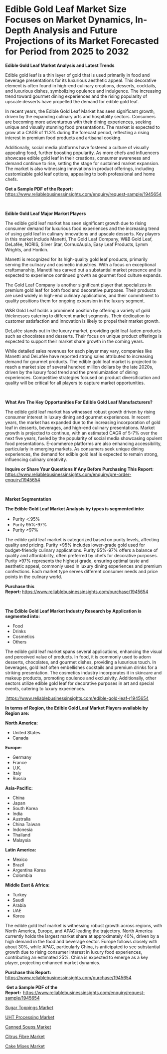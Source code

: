 <p><h1>Edible Gold Leaf Market Size Focuses on Market Dynamics, In-Depth Analysis and Future Projections of its Market Forecasted for Period from 2025 to 2032</h1></p><p><strong>Edible Gold Leaf Market Analysis and Latest Trends</strong></p>
<p><p>Edible gold leaf is a thin layer of gold that is used primarily in food and beverage presentations for its luxurious aesthetic appeal. This decorative element is often found in high-end culinary creations, desserts, cocktails, and luxurious dishes, symbolizing opulence and indulgence. The increasing trend toward gourmet dining experiences and the rising popularity of upscale desserts have propelled the demand for edible gold leaf.</p><p>In recent years, the Edible Gold Leaf Market has seen significant growth, driven by the expanding culinary arts and hospitality sectors. Consumers are becoming more adventurous with their dining experiences, seeking unique and visually stunning food presentations. The market is expected to grow at a CAGR of 11.3% during the forecast period, reflecting a rising interest in premium food products and artisanal cooking.</p><p>Additionally, social media platforms have fostered a culture of visually appealing food, further boosting popularity. As more chefs and influencers showcase edible gold leaf in their creations, consumer awareness and demand continue to rise, setting the stage for sustained market expansion. The market is also witnessing innovations in product offerings, including customizable gold leaf options, appealing to both professional and home chefs.</p></p>
<p><strong>Get a Sample PDF of the Report:&nbsp;</strong> <a href="https://www.reliablebusinessinsights.com/enquiry/request-sample/1945654?utm_campaign=1091&utm_medium=2&utm_source=Github&utm_content=ia&utm_term=07042025&utm_id=edible-gold-leaf">https://www.reliablebusinessinsights.com/enquiry/request-sample/1945654</a></p>
<p>&nbsp;</p>
<p><strong>Edible Gold Leaf Major Market Players</strong></p>
<p><p>The edible gold leaf market has seen significant growth due to rising consumer demand for luxurious food experiences and the increasing trend of using gold leaf in culinary innovations and upscale desserts. Key players in this market include Manetti, The Gold Leaf Company, W&B Gold Leaf, DeLafée, NORIS, Silver Star, CornucAupia, Easy Leaf Products, Lymm Wrights, and Horikin.</p><p>Manetti is recognized for its high-quality gold leaf products, primarily serving the culinary and cosmetic industries. With a focus on exceptional craftsmanship, Manetti has carved out a substantial market presence and is expected to experience continued growth as gourmet food culture expands.</p><p>The Gold Leaf Company is another significant player that specializes in premium gold leaf for both food and decorative purposes. Their products are used widely in high-end culinary applications, and their commitment to quality positions them for ongoing expansion in the luxury segment.</p><p>W&B Gold Leaf holds a prominent position by offering a variety of gold thicknesses catering to different market segments. Their dedication to customer satisfaction and innovation is likely to propel their market growth.</p><p>DeLafée stands out in the luxury market, providing gold leaf-laden products such as chocolates and desserts. Their focus on unique product offerings is expected to support their market share growth in the coming years.</p><p>While detailed sales revenues for each player may vary, companies like Manetti and DeLafée have reported strong sales attributed to increasing demand for gourmet products. The edible gold leaf market is projected to reach a market size of several hundred million dollars by the late 2020s, driven by the luxury food trend and the premiumization of dining experiences. Competitive strategies focused on product diversification and quality will be critical for all players to capture market opportunities.</p></p>
<p>&nbsp;</p>
<p><strong>What Are The Key Opportunities For Edible Gold Leaf Manufacturers?</strong></p>
<p><p>The edible gold leaf market has witnessed robust growth driven by rising consumer interest in luxury dining and gourmet experiences. In recent years, the market has expanded due to the increasing incorporation of gold leaf in desserts, beverages, and high-end culinary presentations. Market growth is projected to continue, with an estimated CAGR of 5-7% over the next five years, fueled by the popularity of social media showcasing opulent food presentations. E-commerce platforms are also enhancing accessibility, particularly in emerging markets. As consumers seek unique dining experiences, the demand for edible gold leaf is expected to remain strong, influencing culinary creativity.</p></p>
<p><strong>Inquire or Share Your Questions If Any Before Purchasing This Report:</strong> <a href="https://www.reliablebusinessinsights.com/enquiry/pre-order-enquiry/1945654?utm_campaign=1091&utm_medium=2&utm_source=Github&utm_content=ia&utm_term=07042025&utm_id=edible-gold-leaf">https://www.reliablebusinessinsights.com/enquiry/pre-order-enquiry/1945654</a></p>
<p>&nbsp;</p>
<p><strong>Market Segmentation</strong></p>
<p><strong>The Edible Gold Leaf Market Analysis by types is segmented into:</strong></p>
<p><ul><li>Purity ＜95%</li><li>Purity 95%-97%</li><li>Purity ≥97%</li></ul></p>
<p><p>The edible gold leaf market is categorized based on purity levels, affecting quality and pricing. Purity <95% includes lower-grade gold used for budget-friendly culinary applications. Purity 95%-97% offers a balance of quality and affordability, often preferred by chefs for decorative purposes. Purity ≥97% represents the highest grade, ensuring optimal taste and aesthetic appeal, commonly used in luxury dining experiences and premium confections. Each market type serves different consumer needs and price points in the culinary world.</p></p>
<p><strong>Purchase this Report:&nbsp;</strong><a href="https://www.reliablebusinessinsights.com/purchase/1945654?utm_campaign=1091&utm_medium=2&utm_source=Github&utm_content=ia&utm_term=07042025&utm_id=edible-gold-leaf">https://www.reliablebusinessinsights.com/purchase/1945654</a></p>
<p>&nbsp;</p>
<p><strong>The Edible Gold Leaf Market Industry Research by Application is segmented into:</strong></p>
<p><ul><li>Food</li><li>Drinks</li><li>Cosmetics</li><li>Others</li></ul></p>
<p><p>The edible gold leaf market spans several applications, enhancing the visual and perceived value of products. In food, it is commonly used to adorn desserts, chocolates, and gourmet dishes, providing a luxurious touch. In beverages, gold leaf often embellishes cocktails and premium drinks for a striking presentation. The cosmetics industry incorporates it in skincare and makeup products, promoting opulence and exclusivity. Additionally, other sectors utilize edible gold leaf for decorative purposes in art and special events, catering to luxury experiences.</p></p>
<p><a href="https://www.reliablebusinessinsights.com/edible-gold-leaf-r1945654?utm_campaign=1091&utm_medium=2&utm_source=Github&utm_content=ia&utm_term=07042025&utm_id=edible-gold-leaf">&nbsp;https://www.reliablebusinessinsights.com/edible-gold-leaf-r1945654</a></p>
<p><strong>In terms of Region, the Edible Gold Leaf Market Players available by Region are:</strong></p>
<p>
    <p> <strong> North America: </strong>
        <ul>
            <li>United States</li>
            <li>Canada</li>
        </ul>
        </p> 
    <p> <strong> Europe: </strong>
        <ul>
            <li>Germany</li>
            <li>France</li>
            <li>U.K.</li>
            <li>Italy</li>
            <li>Russia</li>
        </ul>
        </p> 
    <p> <strong> Asia-Pacific: </strong>
        <ul>
            <li>China</li>
            <li>Japan</li>
            <li>South Korea</li>
            <li>India</li>
            <li>Australia</li>
            <li>China Taiwan</li>
            <li>Indonesia</li>
            <li>Thailand</li>
            <li>Malaysia</li>
        </ul>
        </p> 
    <p> <strong> Latin America: </strong>
        <ul>
            <li>Mexico</li>
            <li>Brazil</li>
            <li>Argentina Korea</li>
            <li>Colombia</li>
        </ul>
        </p> 
    <p> <strong> Middle East & Africa: </strong>
        <ul>
            <li>Turkey</li>
            <li>Saudi</li>
            <li>Arabia</li>
            <li>UAE</li>
            <li>Korea</li>
        </ul>
    </p>
    </p>
<p><p>The edible gold leaf market is witnessing robust growth across regions, with North America, Europe, and APAC leading the trajectory. North America currently holds the largest market share at approximately 40%, driven by a high demand in the food and beverage sector. Europe follows closely with about 30%, while APAC, particularly China, is anticipated to see substantial growth due to rising consumer interest in luxury food experiences, contributing an estimated 25%. China is expected to emerge as a key player, projecting enhanced market dynamics.</p></p>
<p><strong>Purchase this Report: </strong><a href="https://www.reliablebusinessinsights.com/purchase/1945654?utm_campaign=1091&utm_medium=2&utm_source=Github&utm_content=ia&utm_term=07042025&utm_id=edible-gold-leaf">https://www.reliablebusinessinsights.com/purchase/1945654</a></p>
<p>&nbsp;<strong>Get a Sample PDF of the Report:&nbsp;&nbsp;</strong><a href="https://www.reliablebusinessinsights.com/enquiry/request-sample/1945654?utm_campaign=1091&utm_medium=2&utm_source=Github&utm_content=ia&utm_term=07042025&utm_id=edible-gold-leaf">https://www.reliablebusinessinsights.com/enquiry/request-sample/1945654</a></p>
<p><strong></strong></p>
<p><p><a href="https://github.com/roehrtizonov/Market-Research-Report-List-1/blob/main/sugar-toppings-market.md?utm_campaign=1091&utm_medium=2&utm_source=Github&utm_content=ia&utm_term=07042025&utm_id=edible-gold-leaf">Sugar Toppings Market</a></p><p><a href="https://github.com/paullsiskec4/Market-Research-Report-List-1/blob/main/uht-processing-market.md?utm_campaign=1091&utm_medium=2&utm_source=Github&utm_content=ia&utm_term=07042025&utm_id=edible-gold-leaf">UHT Processing Market</a></p><p><a href="https://github.com/hurstsaqibyl/Market-Research-Report-List-1/blob/main/canned-soups-market.md?utm_campaign=1091&utm_medium=2&utm_source=Github&utm_content=ia&utm_term=07042025&utm_id=edible-gold-leaf">Canned Soups Market</a></p><p><a href="https://github.com/rutupueyed/Market-Research-Report-List-1/blob/main/citrus-fibre-market.md?utm_campaign=1091&utm_medium=2&utm_source=Github&utm_content=ia&utm_term=07042025&utm_id=edible-gold-leaf">Citrus Fibre Market</a></p><p><a href="https://github.com/altafvaraswj/Market-Research-Report-List-1/blob/main/cake-mixes-market.md?utm_campaign=1091&utm_medium=2&utm_source=Github&utm_content=ia&utm_term=07042025&utm_id=edible-gold-leaf">Cake Mixes Market</a></p></p>